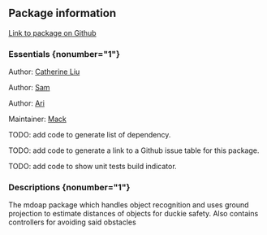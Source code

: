 <div id='mdoap-autogenerated' markdown='1'>


<!-- do not edit this file, autogenerated -->

## Package information 

[Link to package on Github](github:org=duckietown,repo=Software,path=50-misc-additional-functionality/mdoap,branch=andrea-config)

### Essentials {nonumber="1"}

Author: [Catherine Liu](mailto:catliu@mit.edu)

Author: [Sam](mailto:sacepi@gmail.com)

Author: [Ari](mailto:anders.ariel@gmail.com)

Maintainer: [Mack](mailto:mack@duckietown.org)

TODO: add code to generate list of dependency.

TODO: add code to generate a link to a Github issue table for this package.

TODO: add code to show unit tests build indicator.

### Descriptions {nonumber="1"}

The mdoap package which handles object recognition and uses ground projection to estimate distances of objects for duckie safety. Also contains controllers for avoiding said obstacles



</div>

